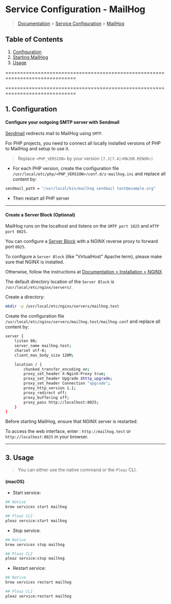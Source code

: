 # Service Configuration - MailHog

> [Documentation](../../../readme.md) > [Service Configuration](../../readme.md) > [MailHog](mailhog.md)

## Table of Contents
1. [Configuration](#markdown-header-1-configuration)
2. [Starting MailHog](#markdown-header-2-starting)
3. [Usage](#markdown-header-3-usage)

==============================================================================

==============================================================================

## 1. Configuration

#### Configure your outgoing SMTP server with Sendmail

[Sendmail](https://en.wikipedia.org/wiki/Sendmail) redirects mail to MailHog using `SMTP`.

For PHP projects, you need to connect all locally installed versions of PHP to MailHog and setup to use it.

> Replace `<PHP_VERSION>` by your version `[7.3|7.4|<MAJOR.MINOR>]`

* For each PHP version, create the configuration file `/usr/local/etc/php/<PHP_VERSION>/conf.d/z-mailhog.ini` and replace all content by:
```bash
sendmail_path = "/usr/local/bin/mailhog sendmail test@example.org"
```

* Then restart all PHP server

---

#### Create a Server Block (Optional)

MailHog runs on the localhost and listens on the `SMTP port 1025` and `HTTP port 8025`.

You can configure a [Server Block](https://www.nginx.com/resources/wiki/start/topics/examples/server_blocks/) with a NGINX reverse proxy to forward port `8025`.

To configure a `Server Block` (like "VirtualHost" Apache term), please make sure that NGINX is installed.

Otherwise, follow the instructions at [Documentation > Installation > NGINX](../../../installation/macos/nginx.md)

The default directory location of the `Server Block` is `/usr/local/etc/nginx/servers/`.

Create a directory:
```bash
mkdir -p /usr/local/etc/nginx/servers/mailhog.test
```

Create the configuration file `/usr/local/etc/nginx/servers/mailhog.test/mailhog.conf` and replace all content by:
```bash
server {
    listen 80;
    server_name mailhog.test;
    charset utf-8;
    client_max_body_size 128M;

    location / {
        chunked_transfer_encoding on;
        proxy_set_header X-NginX-Proxy true;
        proxy_set_header Upgrade $http_upgrade;
        proxy_set_header Connection "upgrade";
        proxy_http_version 1.1;
        proxy_redirect off;
        proxy_buffering off;
        proxy_pass http://localhost:8025;
    }
}
```

Before starting MailHog, ensure that NGINX server is restarted.


To access the web interface, enter : `http://mailhog.test` or `http://localhost:8025` in your browser.

---

## 3. Usage

> You can either use the native command or the `Pleaz` CLI.

#### (macOS)
* Start service:
```bash
## Native
brew services start mailhog

## Pleaz CLI
pleaz service:start mailhog
```

* Stop service:
```bash
## Native
brew services stop mailhog

## Pleaz CLI
pleaz service:stop mailhog
```

* Restart service:
```bash
## Native
brew services restart mailhog

## Pleaz CLI
pleaz service:restart mailhog
```
